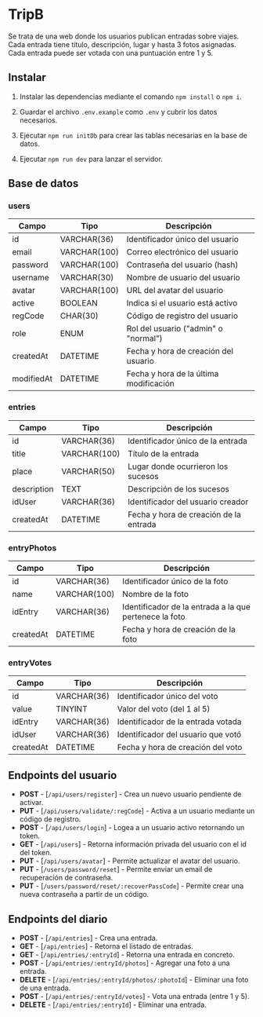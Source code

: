 # TripB

Se trata de una web donde los usuarios publican entradas sobre viajes. Cada entrada tiene título, descripción, lugar y hasta 3 fotos asignadas. Cada entrada puede ser votada con una puntuación entre 1 y 5.

## Instalar

1. Instalar las dependencias mediante el comando `npm install` o `npm i`.

2. Guardar el archivo `.env.example` como `.env` y cubrir los datos necesarios.

3. Ejecutar `npm run initDb` para crear las tablas necesarias en la base de datos.

4. Ejecutar `npm run dev` para lanzar el servidor.

## Base de datos

### users

| Campo      | Tipo         | Descripción                            |
| ---------- | ------------ | -------------------------------------- |
| id         | VARCHAR(36)  | Identificador único del usuario        |
| email      | VARCHAR(100) | Correo electrónico del usuario         |
| password   | VARCHAR(100) | Contraseña del usuario (hash)          |
| username   | VARCHAR(30)  | Nombre de usuario del usuario          |
| avatar     | VARCHAR(100) | URL del avatar del usuario             |
| active     | BOOLEAN      | Indica si el usuario está activo       |
| regCode    | CHAR(30)     | Código de registro del usuario         |
| role       | ENUM         | Rol del usuario ("admin" o "normal")   |
| createdAt  | DATETIME     | Fecha y hora de creación del usuario   |
| modifiedAt | DATETIME     | Fecha y hora de la última modificación |

### entries

| Campo       | Tipo         | Descripción                            |
| ----------- | ------------ | -------------------------------------- |
| id          | VARCHAR(36)  | Identificador único de la entrada      |
| title       | VARCHAR(100) | Título de la entrada                   |
| place       | VARCHAR(50)  | Lugar donde ocurrieron los sucesos     |
| description | TEXT         | Descripción de los sucesos             |
| idUser      | VARCHAR(36)  | Identificador del usuario creador      |
| createdAt   | DATETIME     | Fecha y hora de creación de la entrada |

### entryPhotos

| Campo     | Tipo         | Descripción                                            |
| --------- | ------------ | ------------------------------------------------------ |
| id        | VARCHAR(36)  | Identificador único de la foto                         |
| name      | VARCHAR(100) | Nombre de la foto                                      |
| idEntry   | VARCHAR(36)  | Identificador de la entrada a la que pertenece la foto |
| createdAt | DATETIME     | Fecha y hora de creación de la foto                    |

### entryVotes

| Campo     | Tipo        | Descripción                        |
| --------- | ----------- | ---------------------------------- |
| id        | VARCHAR(36) | Identificador único del voto       |
| value     | TINYINT     | Valor del voto (del 1 al 5)        |
| idEntry   | VARCHAR(36) | Identificador de la entrada votada |
| idUser    | VARCHAR(36) | Identificador del usuario que votó |
| createdAt | DATETIME    | Fecha y hora de creación del voto  |

## Endpoints del usuario

- **POST** - [`/api/users/register`] - Crea un nuevo usuario pendiente de activar.
- **PUT** - [`/api/users/validate/:regCode`] - Activa a un usuario mediante un código de registro.
- **POST** - [`/api/users/login`] - Logea a un usuario activo retornando un token.
- **GET** - [`/api/users`] - Retorna información privada del usuario con el id del token.
- **PUT** - [`/api/users/avatar`] - Permite actualizar el avatar del usuario.
- **PUT** - [`/users/password/reset`] - Permite enviar un email de recuperación de contraseña.
- **PUT** - [`/users/password/reset/:recoverPassCode`] - Permite crear una nueva contraseña a partir de un código.

## Endpoints del diario

- **POST** - [`/api/entries`] - Crea una entrada.
- **GET** - [`/api/entries`] - Retorna el listado de entradas.
- **GET** - [`/api/entries/:entryId`] - Retorna una entrada en concreto.
- **POST** - [`/api/entries/:entryId/photos`] - Agregar una foto a una entrada.
- **DELETE** - [`/api/entries/:entryId/photos/:photoId`] - Eliminar una foto de una entrada.
- **POST** - [`/api/entries/:entryId/votes`] - Vota una entrada (entre 1 y 5).
- **DELETE** - [`/api/entries/:entryId`] - Eliminar una entrada.
